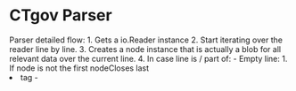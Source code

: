 <h1>CTgov Parser</h1>
Parser detailed flow:
    1. Gets a io.Reader instance 
    2. Start iterating over the reader line by line.
    3. Creates a node instance that is actually a blob for all relevant data over the current line.
    4. In case line is / part of:
        - Empty line:
            1. If node is not the first nodeCloses last <li> tag
        -

